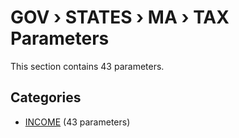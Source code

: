 # GOV › STATES › MA › TAX Parameters

This section contains 43 parameters.

## Categories

- [INCOME](income/index.md) (43 parameters)
